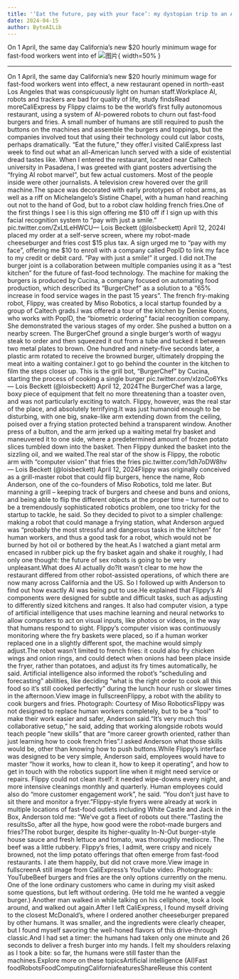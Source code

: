 ```yaml
---
title: '‘Eat the future, pay with your face’: my dystopian trip to an AI burger joint'
date: 2024-04-15
author: ByteAILib
---
```


On 1 April, the same day California’s new $20 hourly minimum wage for fast-food workers went into ef
![图片](https://i.guim.co.uk/img/media/5985b5ff29b11d4c86423e338a060d5db57560e5/108_0_4795_2880/master/4795.jpg){ width=50% }

---
On 1 April, the same day California’s new $20 hourly minimum wage for fast-food workers went into effect, a new restaurant opened in north-east Los Angeles that was conspicuously light on human staff.Workplace AI, robots and trackers are bad for quality of life, study findsRead moreCaliExpress by Flippy claims to be the world’s first fully autonomous restaurant, using a system of AI-powered robots to churn out fast-food burgers and fries. A small number of humans are still required to push the buttons on the machines and assemble the burgers and toppings, but the companies involved tout that using their technology could cut labor costs, perhaps dramatically. “Eat the future,” they offer.I visited CaliExpress last week to find out what an all-American lunch served with a side of existential dread tastes like. When I entered the restaurant, located near Caltech university in Pasadena, I was greeted with giant posters advertising the “frying AI robot marvel”, but few actual customers. Most of the people inside were other journalists. A television crew hovered over the grill machine.The space was decorated with early prototypes of robot arms, as well as a riff on Michelangelo’s Sistine Chapel, with a human hand reaching out not to the hand of God, but to a robot claw holding french fries.One of the first things I see l is this sign offering me $10 off if I sign up with this facial recognition system to “pay with just a smile.” pic.twitter.com/ZxLtLeHWCU— Lois Beckett (@loisbeckett) April 12, 2024I placed my order at a self-serve screen, where my robot-made cheeseburger and fries cost $15 plus tax. A sign urged me to “pay with my face”, offering me $10 to enroll with a company called PopID to link my face to my credit or debit card. “Pay with just a smile!” it urged. I did not.The burger joint is a collaboration between multiple companies using it as a “test kitchen” for the future of fast-food technology. The machine for making the burgers is produced by Cucina, a company focused on automating food production, which described its “BurgerChef” as a solution to a “65% increase in food service wages in the past 15 years”. The french fry-making robot, Flippy, was created by Miso Robotics, a local startup founded by a group of Caltech grads.I was offered a tour of the kitchen by Denise Koons, who works with PopID, the “biometric ordering” facial recognition company. She demonstrated the various stages of my order. She pushed a button on a nearby screen. The BurgerChef ground a single burger’s worth of wagyu steak to order and then squeezed it out from a tube and tucked it between two metal plates to brown. One hundred and ninety-five seconds later, a plastic arm rotated to receive the browned burger, ultimately dropping the meat into a waiting container.I got to go behind the counter in the kitchen to film the steps closer up. This is the grill bot, “BurgerChef” by Cucina, starting the process of cooking a single burger pic.twitter.com/xIzoCo6Yks— Lois Beckett (@loisbeckett) April 12, 2024The BurgerChef was a large, boxy piece of equipment that felt no more threatening than a toaster oven, and was not particularly exciting to watch. Flippy, however, was the real star of the place, and absolutely terrifying.It was just humanoid enough to be disturbing, with one big, snake-like arm extending down from the ceiling, poised over a frying station protected behind a transparent window. Another press of a button, and the arm jerked up a waiting metal fry basket and maneuvered it to one side, where a predetermined amount of frozen potato slices tumbled down into the basket. Then Flippy dunked the basket into the sizzling oil, and we waited.The real star of the show is Flippy, the robotic arm with “computer vision” that fries the fries pic.twitter.com/1dh7oDW8hv— Lois Beckett (@loisbeckett) April 12, 2024Flippy was originally conceived as a grill-master robot that could flip burgers, hence the name, Rob Anderson, one of the co-founders of Miso Robotics, told me later. But manning a grill – keeping track of burgers and cheese and buns and onions, and being able to flip the different objects at the proper time – turned out to be a tremendously sophisticated robotics problem, one too tricky for the startup to tackle, he said. So they decided to pivot to a simpler challenge: making a robot that could manage a frying station, what Anderson argued was “probably the most stressful and dangerous tasks in the kitchen” for human workers, and thus a good task for a robot, which would not be burned by hot oil or bothered by the heat.As I watched a giant metal arm encased in rubber pick up the fry basket again and shake it roughly, I had only one thought: the future of sex robots is going to be very unpleasant.What does AI actually do?It wasn’t clear to me how the restaurant differed from other robot-assisted operations, of which there are now many across California and the US. So I followed up with Anderson to find out how exactly AI was being put to use.He explained that Flippy’s AI components were designed for subtle and difficult tasks, such as adjusting to differently sized kitchens and ranges. It also had computer vision, a type of artificial intelligence that uses machine learning and neural networks to allow computers to act on visual inputs, like photos or videos, in the way that humans respond to sight. Flippy’s computer vision was continuously monitoring where the fry baskets were placed, so if a human worker replaced one in a slightly different spot, the machine would simply adjust.The robot wasn’t limited to french fries: it could also fry chicken wings and onion rings, and could detect when onions had been place inside the fryer, rather than potatoes, and adjust its fry times automatically, he said. Artificial intelligence also informed the robot’s “scheduling and forecasting” abilities, like deciding “what is the right order to cook all this food so it’s still cooked perfectly” during the lunch hour rush or slower times in the afternoon.View image in fullscreenFlippy, a robot with the ability to cook burgers and fries. Photograph: Courtesy of Miso RoboticsFlippy was not designed to replace human workers completely, but to be a “tool” to make their work easier and safer, Anderson said.“It’s very much this collaborative setup,” he said, adding that working alongside robots would teach people “new skills” that are “more career growth oriented, rather than just learning how to cook french fries”.I asked Anderson what those skills would be, other than knowing how to push buttons.While Flippy’s interface was designed to be very simple, Anderson said, employees would have to master “how it works, how to clean it, how to keep it operating”, and how to get in touch with the robotics support line when it might need service or repairs. Flippy could not clean itself: it needed wipe-downs every night, and more intensive cleanings monthly and quarterly. Human employees could also do “more customer engagement work”, he said. “You don’t just have to sit there and monitor a fryer.”Flippy-style fryers were already at work in multiple locations of fast-food outlets including White Castle and Jack in the Box, Anderson told me: “We’ve got a fleet of robots out there.”Tasting the resultsSo, after all the hype, how good were the robot-made burgers and fries?The robot burger, despite its higher-quality In-N-Out burger-style house sauce and fresh lettuce and tomato, was thoroughly mediocre. The beef was a little rubbery. Flippy’s fries, I admit, were crispy and nicely browned, not the limp potato offerings that often emerge from fast-food restaurants. I ate them happily, but did not crave more.View image in fullscreenA still image from CaliExpress’s YouTube video. Photograph: YouTubeBeef burgers and fries are the only options currently on the menu. One of the lone ordinary customers who came in during my visit asked some questions, but left without ordering. (He told me he wanted a veggie burger.) Another man walked in while talking on his cellphone, took a look around, and walked out again.After I left CaliExpress, I found myself driving to the closest McDonald’s, where I ordered another cheeseburger prepared by other humans. It was smaller, and the ingredients were clearly cheaper, but I found myself savoring the well-honed flavors of this drive-through classic.And I had set a timer: the humans had taken only one minute and 26 seconds to deliver a fresh burger into my hands. I felt my shoulders relaxing as I took a bite: so far, the humans were still faster than the machines.Explore more on these topicsArtificial intelligence (AI)Fast foodRobotsFoodComputingCaliforniafeaturesShareReuse this content